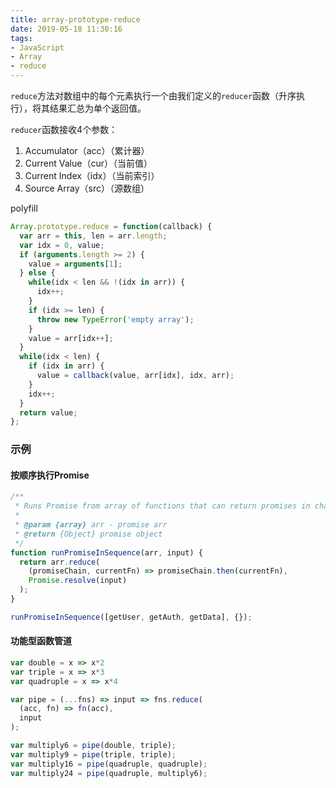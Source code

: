 ```yaml
---
title: array-prototype-reduce
date: 2019-05-18 11:30:16
tags:
- JavaScript
- Array
- reduce
---
```


`reduce`方法对数组中的每个元素执行一个由我们定义的`reducer`函数（升序执行），将其结果汇总为单个返回值。

`reducer`函数接收4个参数：

1. Accumulator（acc）（累计器）
2. Current Value（cur）（当前值）
3. Current Index（idx）（当前索引）
4. Source Array（src）（源数组）

polyfill

```javascript
Array.prototype.reduce = function(callback) {
  var arr = this, len = arr.length;
  var idx = 0, value;
  if (arguments.length >= 2) {
    value = arguments[1];
  } else {
    while(idx < len && !(idx in arr)) {
      idx++;
    }
    if (idx >= len) {
      throw new TypeError('empty array');
    }
    value = arr[idx++];
  }
  while(idx < len) {
    if (idx in arr) {
      value = callback(value, arr[idx], idx, arr);
    }
    idx++;
  }
  return value;
};
```

### 示例

#### 按顺序执行Promise

```javascript
/**
 * Runs Promise from array of functions that can return promises in chained manner
 *
 * @param {array} arr - promise arr
 * @return {Object} promise object
 */
function runPromiseInSequence(arr, input) {
  return arr.reduce(
    (promiseChain, currentFn) => promiseChain.then(currentFn),
    Promise.resolve(input)
  );
}

runPromiseInSequence([getUser, getAuth, getData], {});
```

#### 功能型函数管道

```javascript
var double = x => x*2
var triple = x => x*3
var quadruple = x => x*4

var pipe = (...fns) => input => fns.reduce(
  (acc, fn) => fn(acc),
  input
);

var multiply6 = pipe(double, triple);
var multiply9 = pipe(triple, triple);
var multiply16 = pipe(quadruple, quadruple);
var multiply24 = pipe(quadruple, multiply6);
```
